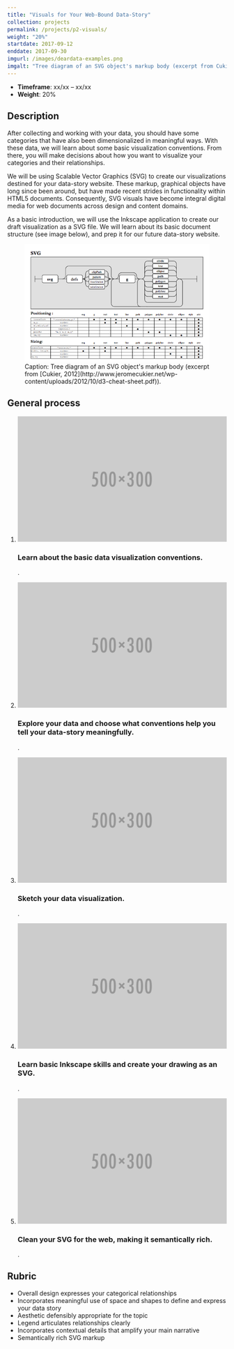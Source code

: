 ```yaml
---
title: "Visuals for Your Web-Bound Data-Story"
collection: projects
permalink: /projects/p2-visuals/
weight: "20%"
startdate: 2017-09-12
enddate: 2017-09-30
imgurl: /images/deardata-examples.png
imgalt: "Tree diagram of an SVG object's markup body (excerpt from Cukier, 2012)"
---
```


<ul class="project-top-info">
  <li>
    <b>Timeframe</b>: xx/xx &ndash; xx/xx</li>
  <li>
    <b>Weight</b>: 20%</li>
</ul>

## Description

After collecting and working with your data, you should have some categories that have also been dimensionalized in meaningful ways. With these data, we will learn about some basic visualization conventions. From there, you will make decisions about how you want to visualize your categories and their relationships.

We will be using Scalable Vector Graphics (SVG) to create our visualizations destined for your data-story website. These markup, graphical objects have long since been around, but have made recent strides in functionality within HTML5 documents. Consequently, SVG visuals have become integral digital media for web documents across design and content domains.

As a basic introduction, we will use the Inkscape application to create our draft visualization as a SVG file. We will learn about its basic document structure (see image below), and prep it for our future data-story website.

<figure id="twitter-css-body" class="figure-inline">
  <img src="/images/svg-markup.png" alt="Tree diagram of the markup body of an SVG object." />
  <figcaption>
    Caption: Tree diagram of an SVG object's markup body (excerpt from [Cukier, 2012](http://www.jeromecukier.net/wp-content/uploads/2012/10/d3-cheat-sheet.pdf)).
  </figcaption>
</figure>

## General process

<ol id="process-list">
  <li>
    <img class="image" src="/images/500x300.png" alt="Data-gathering image" />
    <div class="content">
      <h3>Learn about the basic data visualization conventions.</h3>
      <p>
        .</p>
    </div>
  </li>

  <li>
    <img class="image" src="/images/500x300.png" alt="Data-gathering image" />
    <div class="content">
      <h3>Explore your data and choose what conventions help you tell your data-story meaningfully.</h3>
      <p>
        .</p>
    </div>
  </li>

  <li>
    <img class="image" src="/images/500x300.png" alt="Data-gathering image" />
    <div class="content">
      <h3>Sketch your data visualization.</h3>
      <p>
        .</p>
    </div>
  </li>

  <li>
    <img class="image" src="/images/500x300.png" alt="Data-gathering image" />
    <div class="content">
      <h3>Learn basic Inkscape skills and create your drawing as an SVG.</h3>
      <p>
        .</p>
    </div>
  </li>

  <li>
    <img class="image" src="/images/500x300.png" alt="Data-gathering image" />
    <div class="content">
      <h3>Clean your SVG for the web, making it semantically rich.</h3>
      <p>
        .</p>
    </div>
  </li>
</ol>

## Rubric

- Overall design expresses your categorical relationships
- Incorporates meaningful use of space and shapes to define and express your data story
- Aesthetic defensibly appropriate for the topic
- Legend articulates relationships clearly
- Incorporates contextual details that amplify your main narrative
- Semantically rich SVG markup
